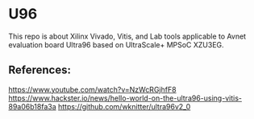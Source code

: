 # U96

This repo is about Xilinx Vivado, Vitis, and Lab tools applicable to Avnet evaluation board Ultra96 based on UltraScale+ MPSoC XZU3EG. 

## References: 

https://www.youtube.com/watch?v=NzWcRGjhfF8 
https://www.hackster.io/news/hello-world-on-the-ultra96-using-vitis-89a06b18fa3a
https://github.com/wknitter/ultra96v2_0


